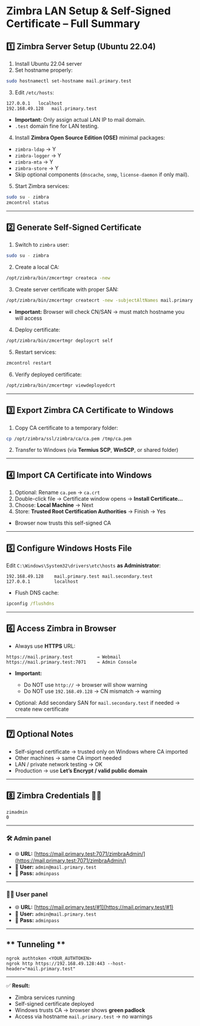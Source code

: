 # **Zimbra LAN Setup & Self-Signed Certificate – Full Summary**

## **1️⃣ Zimbra Server Setup (Ubuntu 22.04)**

1. Install Ubuntu 22.04 server
2. Set hostname properly:

```bash
sudo hostnamectl set-hostname mail.primary.test
```

3. Edit `/etc/hosts`:

```text
127.0.0.1   localhost
192.168.49.128   mail.primary.test
```

* **Important:** Only assign actual LAN IP to mail domain.
* `.test` domain fine for LAN testing.

4. Install **Zimbra Open Source Edition (OSE)** minimal packages:

* `zimbra-ldap` → Y
* `zimbra-logger` → Y
* `zimbra-mta` → Y
* `zimbra-store` → Y
* Skip optional components (`dnscache`, `snmp`, `license-daemon` if only mail).

5. Start Zimbra services:

```bash
sudo su - zimbra
zmcontrol status
```

---

## **2️⃣ Generate Self-Signed Certificate**

1. Switch to `zimbra` user:

```bash
sudo su - zimbra
```

2. Create a local CA:

```bash
/opt/zimbra/bin/zmcertmgr createca -new
```

3. Create server certificate with proper SAN:

```bash
/opt/zimbra/bin/zmcertmgr createcrt -new -subjectAltNames mail.primary.test
```

* **Important:** Browser will check CN/SAN → must match hostname you will access

4. Deploy certificate:

```bash
/opt/zimbra/bin/zmcertmgr deploycrt self
```

5. Restart services:

```bash
zmcontrol restart
```

6. Verify deployed certificate:

```bash
/opt/zimbra/bin/zmcertmgr viewdeployedcrt
```

---

## **3️⃣ Export Zimbra CA Certificate to Windows**

1. Copy CA certificate to a temporary folder:

```bash
cp /opt/zimbra/ssl/zimbra/ca/ca.pem /tmp/ca.pem
```

2. Transfer to Windows (via **Termius SCP**, **WinSCP**, or shared folder)

---

## **4️⃣ Import CA Certificate into Windows**

1. Optional: Rename `ca.pem` → `ca.crt`
2. Double-click file → Certificate window opens → **Install Certificate…**
3. Choose: **Local Machine** → Next
4. Store: **Trusted Root Certification Authorities** → Finish → Yes

* Browser now trusts this self-signed CA

---

## **5️⃣ Configure Windows Hosts File**

Edit `C:\Windows\System32\drivers\etc\hosts` **as Administrator**:

```text
192.168.49.128    mail.primary.test mail.secondary.test
127.0.0.1         localhost
```

* Flush DNS cache:

```cmd
ipconfig /flushdns
```

---

## **6️⃣ Access Zimbra in Browser**

* Always use **HTTPS** URL:

```
https://mail.primary.test         → Webmail
https://mail.primary.test:7071    → Admin Console
```

* **Important:**

  * Do NOT use `http://` → browser will show warning
  * Do NOT use `192.168.49.128` → CN mismatch → warning

* Optional: Add secondary SAN for `mail.secondary.test` if needed → create new certificate

---

## **7️⃣ Optional Notes**

* Self-signed certificate → trusted only on Windows where CA imported
* Other machines → same CA import needed
* LAN / private network testing → OK
* Production → use **Let’s Encrypt / valid public domain**

---

## **8️⃣ Zimbra Credentials 🔐📧**

```
zimadmin
0
```

---

### 🛠️ **Admin panel**

* 🌐 **URL:** [https://mail.primary.test:7071/zimbraAdmin/](https://mail.primary.test:7071/zimbraAdmin/)
* 👤 **User:** `admin@mail.primary.test`
* 🔑 **Pass:** `adminpass`

---

### 🧑‍💻 **User panel**

* 🌐 **URL:** [https://mail.primary.test/#1](https://mail.primary.test/#1)
* 👤 **User:** `admin@mail.primary.test`
* 🔑 **Pass:** `adminpass`

---

## ** Tunneling **

```
ngrok authtoken <YOUR_AUTHTOKEN>
ngrok http https://192.168.49.128:443 --host-header="mail.primary.test"
```

---

✅ **Result:**

* Zimbra services running
* Self-signed certificate deployed
* Windows trusts CA → browser shows **green padlock**
* Access via hostname `mail.primary.test` → no warnings
